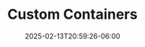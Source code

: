 ---
title: 'Custom Containers'
date: 2025-02-13T20:59:26-06:00
speakers:
 - Emily Ye
time_start: 2021-04-10T15:30:00.000Z
time_end:   2021-04-10T15:50:00.000Z
video: https://youtu.be/vid4VhIA7g0
weight: 14

---